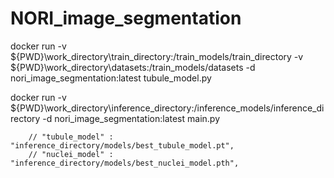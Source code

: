 # NORI_image_segmentation

docker run -v ${PWD}\work_directory\train_directory:/train_models/train_directory -v ${PWD}\work_directory\datasets:/train_models/datasets  -d nori_image_segmentation:latest tubule_model.py

docker run -v ${PWD}\work_directory\inference_directory:/inference_models/inference_directory -d nori_image_segmentation:latest main.py


        // "tubule_model" : "inference_directory/models/best_tubule_model.pt",
        // "nuclei_model" : "inference_directory/models/best_nuclei_model.pth",